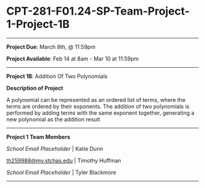 # CPT-281-F01.24-SP-Team-Project-1-Project-1B

_____________________________________________________________________________________________________

**Project Due**: March 8th, @ 11:59pm

**Project Available**: Feb 14 at 8am - Mar 10 at 11:59pm

_____________________________________________________________________________________________________

**Project 1B**: Addition Of Two Polynomials

**Description of Project** 

A polynomial can be represented as an ordered list of terms, where the terms are ordered by their
exponents. The addition of two polynomials is performed by adding terms with the same exponent
together, generating a new polynomial as the addition result

_____________________________________________________________________________________________________

**Project 1 Team Members**

*School Email Placeholder* | Katie Dunn

th259988@my.stchas.edu | Timothy Huffman

*School Email Placeholder* | Tyler Blackmore

_____________________________________________________________________________________________________

